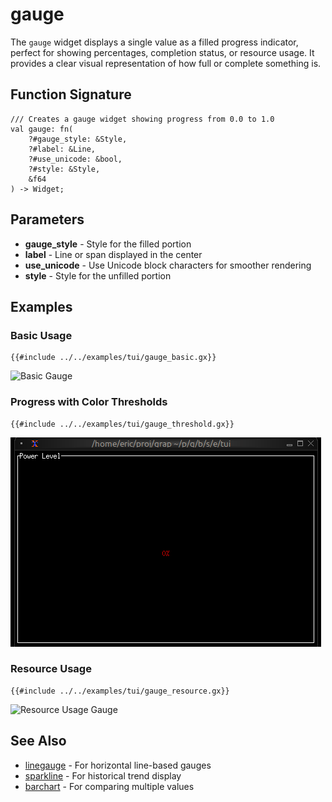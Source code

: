 # gauge

The `gauge` widget displays a single value as a filled progress indicator, perfect for showing percentages, completion status, or resource usage. It provides a clear visual representation of how full or complete something is.

## Function Signature

```
/// Creates a gauge widget showing progress from 0.0 to 1.0
val gauge: fn(
    ?#gauge_style: &Style,
    ?#label: &Line,
    ?#use_unicode: &bool,
    ?#style: &Style,
    &f64
) -> Widget;
```

## Parameters

- **gauge_style** - Style for the filled portion
- **label** - Line or span displayed in the center
- **use_unicode** - Use Unicode block characters for smoother rendering
- **style** - Style for the unfilled portion

## Examples

### Basic Usage

```graphix
{{#include ../../examples/tui/gauge_basic.gx}}
```

![Basic Gauge](./media/gauge_basic.png)

### Progress with Color Thresholds

```graphix
{{#include ../../examples/tui/gauge_threshold.gx}}
```

![Gauge With Color](./media/gauge_threshold.gif)

### Resource Usage

```graphix
{{#include ../../examples/tui/gauge_resource.gx}}
```

![Resource Usage Gauge](./media/gauge_resource.png)

## See Also

- [linegauge](linegauge.md) - For horizontal line-based gauges
- [sparkline](sparkline.md) - For historical trend display
- [barchart](barchart.md) - For comparing multiple values
